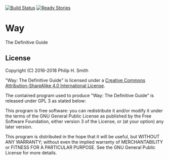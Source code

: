 <!--
  vim: filetype=markdown
-->

[![Build Status][build-status-badge]][build-status-link]
[![Ready Stories][tickets-badge]][tickets-link]

[build-status-badge]: https://travis-ci.org/waylang/book.svg?branch=master
[build-status-link]: https://travis-ci.org/waylang/book
[tickets-badge]: https://badge.waffle.io/waylang/book.png?label=ready&title=Ready
[tickets-link]: http://waffle.io/waylang/book

# Way
The Definitive Guide

## License

Copyright (C) 2016-2018 Philip H. Smith

"Way: The Definitive Guide" is licensed under a [Creative Commons Attribution-ShareAlike
4.0 International License][cc-by-sa-4.0].

The contained program used to produce "Way: The Definitive Guide" is released under
GPL 3 as stated below:

This program is free software: you can redistribute it and/or modify
it under the terms of the GNU General Public License as published by
the Free Software Foundation, either version 3 of the License, or
(at your option) any later version.

This program is distributed in the hope that it will be useful,
but WITHOUT ANY WARRANTY; without even the implied warranty of
MERCHANTABILITY or FITNESS FOR A PARTICULAR PURPOSE.  See the
GNU General Public License for more details.

[cc-by-sa-4.0]: http://creativecommons.org/licenses/by-sa/4.0/
